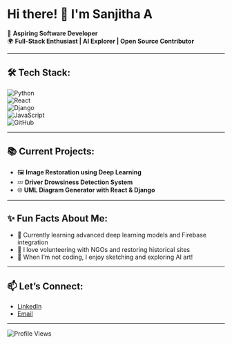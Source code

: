 # Hi there! 👋 I'm Sanjitha A  
🎯 **Aspiring Software Developer**  
🌍 **Full-Stack Enthusiast | AI Explorer | Open Source Contributor**  

---

## 🛠️ Tech Stack:  
![Python](https://img.shields.io/badge/-Python-3776AB?logo=python&logoColor=white&style=flat)  
![React](https://img.shields.io/badge/-React-61DAFB?logo=react&logoColor=white&style=flat)  
![Django](https://img.shields.io/badge/-Django-092E20?logo=django&logoColor=white&style=flat)  
![JavaScript](https://img.shields.io/badge/-JavaScript-F7DF1E?logo=javascript&logoColor=black&style=flat)  
![GitHub](https://img.shields.io/badge/-GitHub-181717?logo=github&logoColor=white&style=flat)  

---

## 📚 Current Projects:  
- 🖼️ **Image Restoration using Deep Learning**  
- 💤 **Driver Drowsiness Detection System**  
- 🌐 **UML Diagram Generator with React & Django**  

---

## ✨ Fun Facts About Me:  
- 🌱 Currently learning advanced deep learning models and Firebase integration  
- 🐾 I love volunteering with NGOs and restoring historical sites  
- 🎨 When I’m not coding, I enjoy sketching and exploring AI art!  

---

## 📫 Let’s Connect:  
- [LinkedIn](https://www.linkedin.com/in/sanjitha-ashok)  
- [Email](mailto:sanjithaashok123@gmail.com)  

---

![Profile Views](https://komarev.com/ghpvc/?username=Sanjitha30&color=blue)
